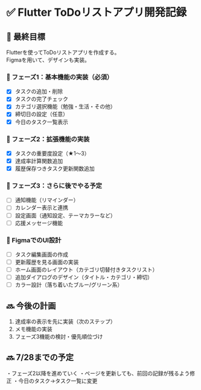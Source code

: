 # ✅ Flutter ToDoリストアプリ開発記録

## 🎯 最終目標
Flutterを使ってToDoリストアプリを作成する。  
Figmaを用いて、デザインも実装。

### 🧩 フェーズ1：基本機能の実装（必須）
- [x] タスクの追加・削除
- [x] タスクの完了チェック
- [x] カテゴリ選択機能（勉強・生活・その他）
- [x] 締切日の設定（任意）
- [x] 今日のタスク一覧表示

### 🔧 フェーズ2：拡張機能の実装
- [x] タスクの重要度設定（★1〜3）
- [x] 達成率計算関数追加
- [x] 履歴保存つきタスク更新関数追加

### 🧪 フェーズ3：さらに後でやる予定
- [ ] 通知機能（リマインダー）
- [ ] カレンダー表示と連携
- [ ] 設定画面（通知設定、テーマカラーなど）
- [ ] 応援メッセージ機能

### 🎨 FigmaでのUI設計
- [ ] タスク編集画面の作成
- [ ] 更新履歴を見る画面の実装
- [ ] ホーム画面のレイアウト（カテゴリ切替付きタスクリスト）
- [ ] 追加ダイアログのデザイン（タイトル・カテゴリ・締切）
- [ ] カラー設計（落ち着いたブルー/グリーン系）

## 🔜 今後の計画
1. 達成率の表示を先に実装（次のステップ）
2. メモ機能の実装
3. フェーズ3機能の検討・優先順位づけ

## 🔜 7/28までの予定
・フェーズ2以降を進めていく
・ページを更新しても、前回の記録が残るよう修正
・今日のタスク→タスク一覧に変更
